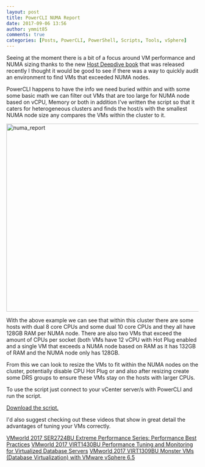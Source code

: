 ```yaml
---
layout: post
title: PowerCLI NUMA Report
date: 2017-09-06 13:56
author: ymmit85
comments: true
categories: [Posts, PowerCLI, PowerShell, Scripts, Tools, vSphere]
---
```

Seeing at the moment there is a bit of a focus around VM performance and NUMA sizing thanks to the new <a href="https://www.amazon.com/VMware-vSphere-Host-Resources-Deep/dp/1540873064" target="_blank" rel="noopener">Host Deepdive book</a> that was released recently I thought it would be good to see if there was a way to quickly audit an environment to find VMs that exceeded NUMA nodes.

PowerCLI happens to have the info we need buried within and with some some basic math we can filter out VMs that are too large for NUMA node based on vCPU, Memory or both in addition I've written the script so that it caters for heterogeneous clusters and finds the host/s with the smallest NUMA node size any compares the VMs within the cluster to it.

<img class="alignnone size-full wp-image-374" src="https://ymmitsblog.files.wordpress.com/2017/09/numa_report.png" alt="numa_report" width="1203" height="492" />

With the above example we can see that within this cluster there are some hosts with dual 8 core CPUs and some dual 10 core CPUs and they all have 128GB RAM per NUMA node. There are also two VMs that exceed the amount of CPUs per socket (both VMs have 12 vCPU with Hot Plug enabled and a single VM that exceeds a NUMA node based on RAM as it has 132GB of RAM and the NUMA node only has 128GB.

From this we can look to resize the VMs to fit within the NUMA nodes on the cluster, potentially disable CPU Hot Plug or and also after resizing create some DRS groups to ensure these VMs stay on the hosts with larger CPUs.

To use the script just connect to your vCenter server/s with PowerCLI and run the script.

<a href="https://github.com/ymmit85/vSphere/blob/master/Numa_Report_v1.ps1">Download the script.</a>

I'd also suggest checking out these videos that show in great detail the advantages of tuning your VMs correctly.

<a href="https://www.youtube.com/watch?v=EYggYAwjz3g&amp;t=3057s" target="_blank" rel="noopener">VMworld 2017 SER2724BU Extreme Performance Series: Performance Best Practices</a>
<a href="https://www.youtube.com/watch?v=5EJu2ER-aLI" target="_blank" rel="noopener">VMworld 2017 VIRT1430BU Performance Tuning and Monitoring for Virtualized Database Servers</a>
<a href="https://www.youtube.com/watch?v=sXbOoRo_Wn4" target="_blank" rel="noopener">VMworld 2017 VIRT1309BU Monster VMs (Database Virtualization) with VMware vSphere 6.5</a>
<div id="title-wrapper" class="style-scope ytd-video-renderer"></div>
<div id="title-wrapper" class="style-scope ytd-video-renderer"></div>
<div id="metadata" class="style-scope ytd-video-meta-block"></div>

